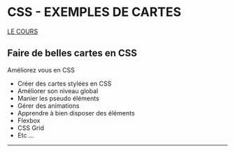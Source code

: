 # CSS - EXEMPLES DE CARTES

[LE COURS](https://www.udemy.com/course/faire-de-belles-cartes-en-css/)

## Faire de belles cartes en CSS
Améliorez vous en CSS

- Créer des cartes stylées en CSS
- Améliorer son niveau global
- Manier les pseudo éléments
- Gérer des animations
- Apprendre à bien disposer des éléments
- Flexbox
- CSS Grid
- Etc …

---
